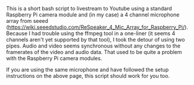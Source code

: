 

This is  a short bash script to livestream to Youtube using a standard 
Raspberry Pi camera module and (in my case) a 4 channel microphone array
from seeed (https://wiki.seeedstudio.com/ReSpeaker_4_Mic_Array_for_Raspberry_Pi/).
Because I had trouble using the ffmpeg tool in a one-liner (it seems
4 channels aren't yet supported by that tool), I took the detour of using two pipes. 
Audio and video seems synchronous without any changes to the framerates 
of the video and audio data. That used to be quite a problem with the 
Raspberry Pi camera modules.

If you are using the same microphone and have followed the setup instructions 
on the above page, this script should work for you too.
